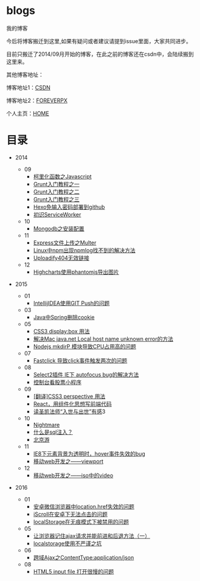 # blogs
我的博客

今后将博客搬迁到这里,如果有疑问或者建议请提到issue里面，大家共同进步。

目前只搬迁了2014/09月开始的博客，在此之前的博客还在csdn中，会陆续搬到这里来。

其他博客地址：

博客地址1：[CSDN](http://blog.csdn.net/forevercjl)

博客地址2：[FOREVERPX](http://www.foreverpx.cn)

个人主页：[HOME](http://www.foreverpx.cn/home)

# 目录

- 2014
    - 09
        - [柯里化函数之Javascript][1]
        - [Grunt入门教程之一][2]
        - [Grunt入门教程之二][3]
        - [Grunt入门教程之三][4]
        - [Hexo免输入密码部署到github][5]
        - [初识ServiceWorker][6]
    - 10
        - [Mongodb之安装配置][7]
    - 11
        - [Express文件上传之Multer][8]
        - [Linux中npm出现npmlog找不到的解决方法][9]
        - [Uploadify404无效链接][10]
    - 12
        - [Highcharts使用phantomjs导出图片][11]
- 2015
    - 01
        - [​IntellijIDEA使用GIT Push的问题][12]
    - 03
        - [Java中Spring删除cookie][13]
    - 05
        - [CSS3 display:box 用法][14]
        - [解决Mac java.net Local host name unknown error的方法][15]
        - [Nodejs mkdirP 模块导致CPU占用高的问题][16]
    - 07
        - [Fastclick 导致click事件触发两次的问题][17]  
    - 08
        - [Select2插件 IE下 autofocus bug的解决方法][18]
        - [控制台看股票小程序][19]
    - 09
        - [[翻译]CSS3 perspective 用法][20]
        - [React，用组件化思想写前端代码][21]
        - [读圣凯法师“入世与出世”有感][22]3
    - 10
        - [Nightmare][23]
        - [什么是sql注入？][24]
        - [北京游][25]
    - 11
        - [IE8下元素背景为透明时，hover事件失效的bug][26]
        - [移动web开发之——viewport][27]
    - 12
        - [移动web开发之——iso中的video][28]
- 2016
    - 01
        - [安卓微信浏览器中location.href失效的问题][29]
        - [iScroll在安卓下无法点击的问题][30]
        - [localStorage在无痕模式下被禁用的问题][31]
    - 05
        - [让浏览器记住ajax请求并能前进和后退方法（一）][32]
        - [localstorage使用不严谨之坑][33]
    - 06
        - [跨域Ajax之ContentType:application/json][34]
    - 08
        - [HTML5 input file 打开很慢的问题][35]





  [1]: https://github.com/ForeverPx/blogs/blob/master/2014/09/crul_function.md
  [2]: https://github.com/ForeverPx/blogs/blob/master/2014/09/grunt_1.md
  [3]: https://github.com/ForeverPx/blogs/blob/master/2014/09/grunt_2.md
  [4]: https://github.com/ForeverPx/blogs/blob/master/2014/09/grunt_3.md
  [5]: https://github.com/ForeverPx/blogs/blob/master/2014/09/hexo_nopw_github.md
  [6]: https://github.com/ForeverPx/blogs/blob/master/2014/09/service_worker.md
  [7]: https://github.com/ForeverPx/blogs/blob/master/2014/10/mongodb_setup.md
  [8]: https://github.com/ForeverPx/blogs/blob/master/2014/11/express_upload_multer.md
  [9]: https://github.com/ForeverPx/blogs/blob/master/2014/11/linux_npmlog_notfound.md
  [10]: https://github.com/ForeverPx/blogs/blob/master/2014/11/uploadify_404.md
  [11]: https://github.com/ForeverPx/blogs/blob/master/2014/12/highcharts_export_img.md
  [12]: https://github.com/ForeverPx/blogs/blob/master/2015/01/idea_git_push.md
  [13]: https://github.com/ForeverPx/blogs/blob/master/2015/03/spring_delete_cookie.md
  [14]: https://github.com/ForeverPx/blogs/blob/master/2015/05/css3_display_box.md
  [15]: https://github.com/ForeverPx/blogs/blob/master/2015/05/mac_tomcat_localhost_unknown.md
  [16]: https://github.com/ForeverPx/blogs/blob/master/2015/05/nodejs_mkdirp_cpu.md
  [17]: https://github.com/ForeverPx/blogs/blob/master/2015/07/fastclick_doubleclick.md
  [18]: https://github.com/ForeverPx/blogs/blob/master/2015/08/select2_bugfix.md
  [19]: https://github.com/ForeverPx/blogs/blob/master/2015/08/terminal_stock.md
  [20]: https://github.com/ForeverPx/blogs/blob/master/2015/09/css3_perspective.md
  [21]: https://github.com/ForeverPx/blogs/blob/master/2015/09/react_component.md
  [22]: https://github.com/ForeverPx/blogs/blob/master/2015/09/%E5%85%A5%E4%B8%96%E4%B8%8E%E5%87%BA%E4%B8%96.md
  [23]: https://github.com/ForeverPx/blogs/blob/master/2015/10/nightmare.md
  [24]: https://github.com/ForeverPx/blogs/blob/master/2015/10/sql_inject_base.md
  [25]: https://github.com/ForeverPx/blogs/blob/master/2015/10/travel_beijing.md
  [26]: https://github.com/ForeverPx/blogs/blob/master/2015/11/ie8_hover_transparent.md
  [27]: https://github.com/ForeverPx/blogs/blob/master/2015/11/mobile_viewport.md
  [28]: https://github.com/ForeverPx/blogs/blob/master/2015/12/mobile_video_ios.md
  [29]: https://github.com/ForeverPx/blogs/blob/master/2016/01/android_location.md
  [30]: https://github.com/ForeverPx/blogs/blob/master/2016/01/iscroll_android_chrome.md
  [31]: https://github.com/ForeverPx/blogs/blob/master/2016/01/localstorage_disabled.md
  [32]: https://github.com/ForeverPx/blogs/blob/master/2016/05/history_hash.md
  [33]: https://github.com/ForeverPx/blogs/blob/master/2016/05/hole_in_localstorage.md
  [34]: https://github.com/ForeverPx/blogs/blob/master/2016/06/cross_content_type.md
  [35]: https://github.com/ForeverPx/blogs/blob/master/2016/08/html5_input_file_bug.md
